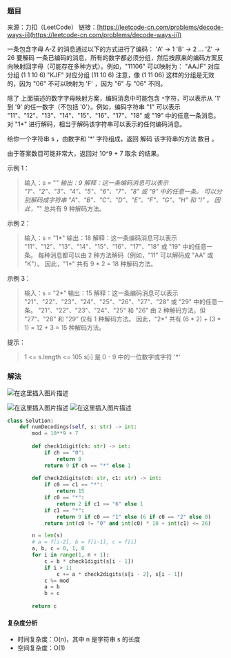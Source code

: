 ### 题目
来源：力扣（LeetCode）
链接：[https://leetcode-cn.com/problems/decode-ways-ii](https://leetcode-cn.com/problems/decode-ways-ii])


一条包含字母 A-Z 的消息通过以下的方式进行了编码：
'A' -> 1
'B' -> 2
...
'Z' -> 26
要解码 一条已编码的消息，所有的数字都必须分组，然后按原来的编码方案反向映射回字母（可能存在多种方式）。例如，"11106" 可以映射为：
"AAJF" 对应分组 (1 1 10 6)
"KJF" 对应分组 (11 10 6)
注意，像 (1 11 06) 这样的分组是无效的，因为 "06" 不可以映射为 'F' ，因为 "6" 与 "06" 不同。

除了 上面描述的数字字母映射方案，编码消息中可能包含 `*`字符，可以表示从 '1' 到 '9' 的任一数字（不包括 '0'）。例如，编码字符串 "1" 可以表示 "11"、"12"、"13"、"14"、"15"、"16"、"17"、"18" 或 "19" 中的任意一条消息。对 "1*" 进行解码，相当于解码该字符串可以表示的任何编码消息。

给你一个字符串 s ，由数字和 '*' 字符组成，返回 解码 该字符串的方法 数目 。

由于答案数目可能非常大，返回对 10^9 + 7 取余 的结果。

 

示例 1：
>输入：s = "*"
>输出：9
>解释：这一条编码消息可以表示 "1"、"2"、"3"、"4"、"5"、"6"、"7"、"8" 或 "9" 中的任意一条。
>可以分别解码成字符串 "A"、"B"、"C"、"D"、"E"、"F"、"G"、"H" 和 "I" 。
>因此，"*" 总共有 9 种解码方法。

示例 2：
>输入：s = "1*"
>输出：18
>解释：这一条编码消息可以表示 "11"、"12"、"13"、"14"、"15"、"16"、"17"、"18" 或 "19" 中的任意一条。
>每种消息都可以由 2 种方法解码（例如，"11" 可以解码成 "AA" 或 "K"）。
>因此，"1*" 共有 9 * 2 = 18 种解码方法。

示例 3：
>输入：s = "2*"
>输出：15
>解释：这一条编码消息可以表示 "21"、"22"、"23"、"24"、"25"、"26"、"27"、"28" 或 "29" 中的任意一条。
>"21"、"22"、"23"、"24"、"25" 和 "26" 由 2 种解码方法，但 "27"、"28" 和 "29" 仅有 1 种解码方法。
>因此，"2*" 共有 (6 * 2) + (3 * 1) = 12 + 3 = 15 种解码方法。


提示：
>1 <= s.length <= 105
>s[i] 是 0 - 9 中的一位数字或字符 '*'



### 解法
![在这里插入图片描述](https://img-blog.csdnimg.cn/feccd08cc3bb45be9b3187f73e9b5d06.png?x-oss-process=image/watermark,type_ZHJvaWRzYW5zZmFsbGJhY2s,shadow_50,text_Q1NETiBAdW5jbGVfbGw=,size_20,color_FFFFFF,t_70,g_se,x_16)

  ![在这里插入图片描述](https://img-blog.csdnimg.cn/3438a0c89d754c5f8ba4563256504d4a.png?x-oss-process=image/watermark,type_ZHJvaWRzYW5zZmFsbGJhY2s,shadow_50,text_Q1NETiBAdW5jbGVfbGw=,size_20,color_FFFFFF,t_70,g_se,x_16)
  ![在这里插入图片描述](https://img-blog.csdnimg.cn/4a4fb0bbaf794e568892f4dcce1833d5.png?x-oss-process=image/watermark,type_ZHJvaWRzYW5zZmFsbGJhY2s,shadow_50,text_Q1NETiBAdW5jbGVfbGw=,size_20,color_FFFFFF,t_70,g_se,x_16)


```python
class Solution:
    def numDecodings(self, s: str) -> int:
        mod = 10**9 + 7
        
        def check1digit(ch: str) -> int:
            if ch == "0":
                return 0
            return 9 if ch == "*" else 1
        
        def check2digits(c0: str, c1: str) -> int:
            if c0 == c1 == "*":
                return 15
            if c0 == "*":
                return 2 if c1 <= "6" else 1
            if c1 == "*":
                return 9 if c0 == "1" else (6 if c0 == "2" else 0)
            return int(c0 != "0" and int(c0) * 10 + int(c1) <= 26)

        n = len(s)
        # a = f[i-2], b = f[i-1], c = f[i]
        a, b, c = 0, 1, 0
        for i in range(1, n + 1):
            c = b * check1digit(s[i - 1])
            if i > 1:
                c += a * check2digits(s[i - 2], s[i - 1])
            c %= mod
            a = b
            b = c
        
        return c
```
#### 复杂度分析
* 时间复杂度：O(n)，其中 n 是字符串 s 的长度
* 空间复杂度：O(1)